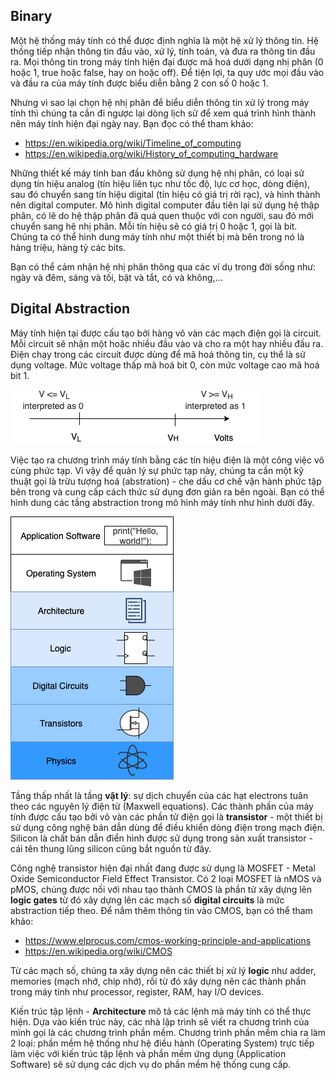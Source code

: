 ## Binary

Một hệ thống máy tính có thể được định nghĩa là một hệ xử lý thông tin. Hệ thống tiếp nhận thông tin đầu vào, xử lý, tính toán, và đưa ra thông tin đầu ra. Mọi thông tin trong máy tính hiện đại được mã hoá dưới dạng nhị phân (0 hoặc 1, true hoặc false, hay on hoặc off). Để tiện lợi, ta quy ước mọi đầu vào và đầu ra của máy tính được biểu diễn bằng 2 con số 0 hoặc 1.

Nhưng vì sao lại chọn hệ nhị phân để biểu diễn thông tin xử lý trong máy tính thì chúng ta cần đi ngược lại dòng lịch sử để xem quá trình hình thành nên máy tính hiện đại ngày nay. Bạn đọc có thể tham khảo:

* https://en.wikipedia.org/wiki/Timeline_of_computing
* https://en.wikipedia.org/wiki/History_of_computing_hardware

Những thiết kế máy tính ban đầu không sử dụng hệ nhị phân, có loại sử dụng tín hiệu analog (tín hiệu liên tục như tốc độ, lực cơ học, dòng điện), sau đó chuyển sang tín hiệu digital (tín hiệu có giá trị rời rạc), và hình thành nên digital computer. Mô hình digital computer đầu tiên lại sử dụng hệ thập phân, có lẽ do hệ thập phân đã quá quen thuộc với con người, sau đó mới chuyển sang hệ nhị phân. Mỗi tín hiệu sẽ có giá trị 0 hoặc 1, gọi là bit. Chúng ta có thể hình dung máy tính như một thiết bị mà bên trong nó là hàng triệu, hàng tỷ các bits.

Bạn có thể cảm nhận hệ nhị phân thông qua các ví dụ trong đời sống như: ngày và đêm, sáng và tối, bật và tắt, có và không,... 

## Digital Abstraction

Máy tính hiện tại được cấu tạo bởi hàng vô vàn các mạch điện gọi là circuit. Mỗi circuit sẽ nhận một hoặc nhiều đầu vào và cho ra một hay nhiều đầu ra. Điện chạy trong các circuit được dùng để mã hoá thông tin, cụ thể là sử dụng voltage. Mức voltage thấp mã hoá bit 0, còn mức voltage cao mã hoá bit 1.

![voltage_encode](img/voltage_encode.png)

Việc tạo ra chương trình máy tính bằng các tín hiệu điện là một công việc vô cùng phức tạp. Vì vậy để quản lý sự phức tạp này, chúng ta cần một kỹ thuật gọi là trừu tượng hoá (abstration) - che dấu cơ chế vận hành phức tập bên trong và cung cấp cách thức sử dụng đơn giản ra bên ngoài. Bạn có thể hình dung các tầng abstraction trong mô hình máy tính như hình dưới đây.

![digital_abstraction](img/digital_abstraction.png)

Tầng thấp nhất là tầng **vật lý**: sự dịch chuyển của các hạt electrons tuân theo các nguyên lý điện từ (Maxwell equations). Các thành phần của máy tính được cấu tạo bởi vô vàn các phần tử điện gọi là **transistor** - một thiết bị sử dụng công nghệ bán dẫn dùng để điều khiển dòng điện trong mạch điện. Silicon là chất bán dẫn điển hình được sử dụng trong sản xuất transistor - cái tên thung lũng silicon cũng bắt nguồn từ đây. 

Công nghệ transistor hiện đại nhất đang được sử dụng là MOSFET - Metal Oxide Semiconductor Field Effect Transistor. Có 2 loại MOSFET là nMOS và pMOS, chúng được nối với nhau tạo thành CMOS là phần tử xây dựng lên **logic gates** từ đó xây dựng lên các mạch số **digital circuits** là mức abstraction tiếp theo. Để nắm thêm thông tin vào CMOS, bạn có thể tham khảo:

* https://www.elprocus.com/cmos-working-principle-and-applications
* https://en.wikipedia.org/wiki/CMOS

Từ các mạch số, chúng ta xây dựng nên các thiết bị xử lý **logic** như adder, memories (mạch nhớ, chíp nhớ), rồi từ đó xây dựng nên các thành phần trong máy tính như processor, register, RAM, hay I/O devices.

Kiến trúc tập lệnh - **Architecture** mô tả các lệnh mà máy tính có thể thực hiện. Dựa vào kiến trúc này, các nhà lập trình sẽ viết ra chương trình của mình gọi là các chương trình phần mềm. Chương trình phần mềm chia ra làm 2 loại: phần mềm hệ thống như hệ điều hành (Operating System) trực tiếp làm việc với kiến trúc tập lệnh và phần mềm ứng dụng (Application Software) sẽ sử dụng các dịch vụ do phần mềm hệ thống cung cấp.
